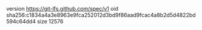 version https://git-lfs.github.com/spec/v1
oid sha256:c1834a4a3e8963e9fca252012d3bd9f86aad9fcac4a8b2d5d4822bd594c64dd4
size 12576
